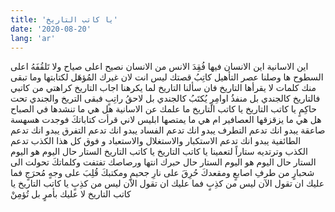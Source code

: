 ```yaml
---
title: 'يا كاتب التاريخ'
date: '2020-08-20'
lang: 'ar'
---
```


اين الاسانية
اين الانسان فيها
فُقِدَ الانس من الانسان
نصيح اعلى صياح
ولا تَلقُفَهُ اعلى السطوح
ها وصلنا عصر التأهيل
كاتِبُ قصتك ليس انت
لان غيرك المُؤهَل لكتابتها
وما تبقى منك
كلمات لا يقرأها التاريخ
فان سألنا التاريخ لما يكرهنا
اجاب التاريخ كراهتي من كاتبي
فالتاريخ كالجندي
بل منفذُ اوامِرٍ
يُكتَبُ كالجندي
بل لاحقُ راتِبٍ
فبقى التريخ والجندي
تحت حاكِمٍ
يا كاتب التاريخ
يا كاتب التاريخ
ما علمك عن الاسانية
هل هي ما تنشدها في الصباح
هل هي ما يزقزقها العصافير
ام هي ما يمتصها ابليس
لاني قرأت كتاباتكَ
فوجدت هسهسة صاعقة
يبدو انك تدعم التطرف
يبدو انك تدعم الفساد
يبدو انك تدعم التفرق
يبدو انك تدعم الطائفية
يبدو انك تدعم الاستكبار
والاستغلال والاستعباد
و فوق كل هذا الكذب
تدعم الكذب
وترتديه ستاراً لتعمينا
يا كاتب التاريخ
يا كاتب التاريخ
الستار حال
اليوم هو اليوم
الستار حال
اليوم هو اليوم
الستار حال
حبرك انتها
ورصاصك تفتفت
وكلماتكَ تحولت الى شحبارٍ من طرفِ اصابعٍ
ومقعدكَ حُرِقَ على نارِ جحيمٍ
ومكتبكَ قُلِبَ على وجهٍ مُحرَجٍ
فما عليك ان تقول الآن
ليس من كذِبٍ
فما عليك ان تقول الآن
ليس من كذِبٍ
يا كاتب التاريخ
يا كاتب التاريخ
لا عليك بأمرٍ
بل تُؤمِنْ